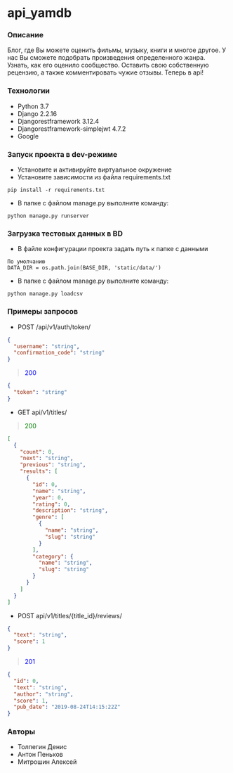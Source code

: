 # api_yamdb
### Описание
Блог, где Вы можете оценить фильмы, музыку, 
книги и многое другое. 
У нас Вы сможете подобрать произведения определенного жанра. 
Узнать, как его оценило сообщество. Оставить свою собственную рецензию, 
а также комментировать чужие отзывы. Теперь в api!
### Технологии
- Python 3.7
- Django 2.2.16
- Djangorestframework 3.12.4
- Djangorestframework-simplejwt 4.7.2
- Google
### Запуск проекта в dev-режиме
- Установите и активируйте виртуальное окружение
- Установите зависимости из файла requirements.txt
```
pip install -r requirements.txt
``` 
- В папке с файлом manage.py выполните команду:
```
python manage.py runserver
```
### Загрузка тестовых данных в BD
- В файле конфигурации проекта задать путь к папке с данными
```
По умолчанию
DATA_DIR = os.path.join(BASE_DIR, 'static/data/')
```
- В папке с файлом manage.py выполните команду:
```
python manage.py loadcsv
```
### Примеры запросов
- POST /api/v1/auth/token/
```json
{
  "username": "string",
  "confirmation_code": "string"
}
```
> <font color="blue">200</font>
```json
{
  "token": "string"
}
```
- GET api/v1/titles/
> <font color="green">200</font>
```json
[
  {
    "count": 0,
    "next": "string",
    "previous": "string",
    "results": [
      {
        "id": 0,
        "name": "string",
        "year": 0,
        "rating": 0,
        "description": "string",
        "genre": [
          {
            "name": "string",
            "slug": "string"
          }
        ],
        "category": {
          "name": "string",
          "slug": "string"
        }
      }
    ]
  }
]
```
- POST api/v1/titles/{title_id}/reviews/
```json
{
  "text": "string",
  "score": 1
}
```
> <font color="blue">201</font>
```json
{
  "id": 0,
  "text": "string",
  "author": "string",
  "score": 1,
  "pub_date": "2019-08-24T14:15:22Z"
}
```
### Авторы
- Толпегин Денис
- Антон Пеньков 
- Митрошин Алексей